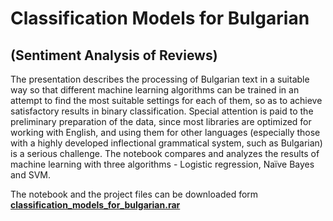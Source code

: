 # Classification Models for Bulgarian 
## (Sentiment Analysis of Reviews)
The presentation describes the processing of Bulgarian text in a suitable way so that different machine learning algorithms can be trained in an attempt to find the most suitable settings for each of them, so as to achieve satisfactory results in binary classification. Special attention is paid to the preliminary preparation of the data, since most libraries are optimized for working with English, and using them for other languages (especially those with a highly developed inflectional grammatical system, such as Bulgarian) is a serious challenge. The notebook compares and analyzes the results of machine learning with three algorithms - Logistic regression, Naïve Bayes and SVM.

The notebook and the project files can be downloaded form **[classification_models_for_bulgarian.rar](https://github.com/Nassoo/classification_models_for_bulgarian/releases/download/v1.0/classification_models_for_bulgarian.rar)**
